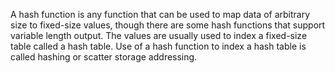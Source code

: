A hash function is any function that can be used to map data of arbitrary size to fixed-size values, though there are some hash functions that support variable length output.
The values are usually used to index a fixed-size table called a hash table. Use of a hash function to index a hash table is called hashing or scatter storage addressing.

